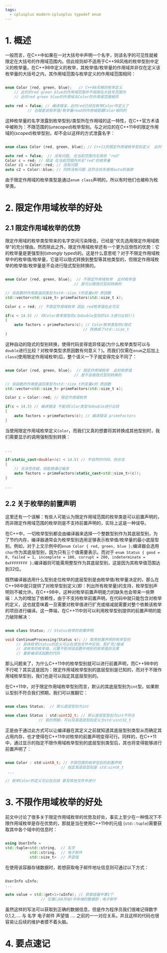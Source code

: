 ```yaml
---
tags:
  - cplusplus modern-cplusplus typedef enum
---
```


# 1. 概述

一般而言，在C++中如果在一对大括号中声明一个名字，则该名字的可见性就被限定在大括号的作用域范围内。但此规则却不适用于C++98风格的枚举型别中定义的枚举量。在C++98中定义的枚举，其枚举值/枚举量的作用域并非仅在定义该枚举量的大括号之内，其作用域范围与枚举定义的作用域范围相同：

``` C++

enum Color {red, green, blue};   // C++98风格的枚举定义
	// 此时的red green blue的作用域范围并不局限在大括号范围内
	// 此时red green blue的作用域与Color的作用域范围相同

auto red = false; // 编译错误，此时red已经在枚举Color中定义了
		  // 也就是说枚举值/枚举量read的作用域是跟Color相同的

```

这种枚举量的名字泄露到枚举型别/类型所在作用域的这一特性，在C++官方术语中被称为：不限范围的(_unscoped_)枚举型别。与之对应的在C++11中的限定作用域的(_scoped_)枚举型别，却不会以这样的方式泄露名字：

``` C++

enum class Color {red, green, blue}; // C++11的限定作用域枚举型别定义  此时 red green blue的作用域被限制在大括号范围之内

auto red = false;  // 没有问题, 在当前范围内无其他 "red"
Color c = red; // 错误 在当前范围内并无"red"的枚举量
Color c1 = Color::red; // 没有问题
auto c2 = Color::blue; // 同样没有问题 还符合优先使用auto的条款

```

由于限定作用域的枚举类型是通过`enum class`声明的，所以有时他们也被称为枚举类。

# 2. 限定作用域枚举的好处

## 2.1 限定作用域枚举的优势

限定作用域的枚举类型带来的名字空间污染降低，已经是"优先选用限定作用域枚举"的充分理由。然而除此之外，限定作用域枚举还有一个更为压倒性的优势：它的枚举量是更强型别(_strongly typed_)的。这是什么意思呢？对于不限定作用域枚举中的枚举值/枚举量，它是可以隐式转换到整型等其他类型的，但限定作用域枚举的枚举值/枚举量是不会进行隐式型别转换的。

``` C++

enum Color {red, green, blue};  // 不限定作用域枚举  此时枚举值
		                       // 是可以做隐式型别转换的

// 该函数的作用是返回类型为std::size_t的变量x的 质因数
std::vector<std::size_t> primeFactors(std::size_t x); 

Color c = red; // 不限定作用域枚举 因此 red枚举值在此可见

if(c < 14.5) // 将Color枚举类型的c与double型别的14.5进行比较(!)
{
	auto factors = primeFactors(c); // Color枚举类型的c隐式
								   // 转换成了std::size_t
}

```

这种自动的隐式的型别转换，使得代码变得诡异怪诞(为什么枚举类型可以与`double`进行比较？对枚举类型求质因数有何意义？)。而我们仅需在`enum`之后加上`class`(使用限定作用域枚举)后，整个语义一下子就变得完全不同了：

``` C++

enum Color {red, green, blue};  // 限定作用域枚举  此时枚举值
		                       // 是不会做隐式型别转换的

// 该函数的作用是返回类型为std::size_t的变量x的 质因数
std::vector<std::size_t> primeFactors(std::size_t x); 

Color c = Color::red; // 限定作用域枚举 

if(c < 14.5) // 编译错误 不能将Color类型与double进行比较
{
	auto factors = primeFactors(c); // 编译错误 primeFactors                   // 不接受Color类型参数 函数参数为std::size_t
}

```

当使用限定作用域枚举定义`Color`，而我们又真的想要将其转换成其他型别时，我们需要显示的调用强制型别转换：

``` C++

...

if(static_cast<double>(c) < 14.5) // 不自然的代码，但合法
{
	// 合法性存疑，但能够通过编译
	auto factors = primeFactors(static_cast<std::size_t>(c));
}

...

```

## 2.2 关于枚举的前置声明

这里还有一个误解：有些人可能认为限定作用域范围的枚举类是可以前置声明的，而非限定作用域范围的枚举则是不支持前置声明的，实际上这是一种误导。

在C++中，一切枚举型别都会由编译器来选择一个整数型别作为其底层型别，为了节约内存，编译器通常会为枚举型别选用足够表示枚举值/枚举量的最小底层型别。例如，对于上文示例中的`enum Color { red, green, blue };`编译器会选用`char`作为其底层型别，因为只有三个值需要表示。而对于 `enum Status { good = 0, failed = 1, incomplete = 100, corrupt = 200, indeterminate = 0xFFFFFFFF };`编译器则可能需用整型作为其底层型别，这是因为其枚举值范围达到32位。

既然编译器选用什么型别走位枚举的底层型别是由枚举值/枚举量决定的，那么在C++98中就只提供了对枚举型别定义(即：列出所有枚举量)的支持，枚举型别声明则不被允许。在C++98中，这种对枚举前置声明能力的缺失也会带来一些弊端：人为的增加了依赖性，由于不支持枚举前置声明，在代码中就只能包含对枚举的定义，这也就意味着一旦需要对枚举值进行扩充或缩减就需要对整个依赖该枚举的项目进行编译。这一弊端，在C++11中则可以利用枚举型别提供的前置声明的能力破除解决：

``` C++

enum class Status; // Status枚举的前置声明

void ContinueProcessing(Status s); // 取用前置声明的枚举型别
     // 具体枚举Status的定义可以在其他文件中实现，若扩充/缩减
     // 该枚举的枚举值，只要不影响该函数中用到的枚举值则无需
     // 重新编译该函数的代码

```

那么问题来了，为什么C++11中的枚举型别就可以进行前置声明，而C++98中的不行呢？其实这是因为：限定作用域枚举型别的底层型别是已知的，而对于不限作用域枚举型别，我们也是可以指定其底层型别的。

在C++11中，对于限定作用域枚举型别而言，默认的其底层型别为`int`型，如果默认型别不符合我们预期，我们可以推翻它：

``` C++

enum class Status;  // 默认底层型别为int

enum class Status : std:uint32_t; // 默认底层型型别为int不符合
			   // 我的预期，可以将其底层型别定义为std:uint32_t

```

正是由于通过此方式可以让编译器在其定义之前就知道其底层型别类型从而确定其占用内存，也才使得在C++11中对枚举的前置声明变得可行。同样的，在C++11中，通过显示的指定不限作用域枚举型别的底层型别类型后，其也将变得能够进行前置声明了：

``` C++

enum Color : std:uint8_t; // 不限范围的枚举型别的前置声明
						 // 指定其底层型别是 std:uint8_t
 ... 

// 枚举Color的定义可以在后续 甚至其他文件中进行

```

# 3. 不限作用域枚举的好处

前文中讨论了很多关于限定作用域枚举的优势及好处，事实上至少在一种情况下不限作用域枚举是存在优势的，那就是当在使用C++11中的元组 (`std::tuple`)需要获取其中各个域中的信息时：

``` C++

using UserInfo = 
std::tuple<std::string,  // 名字
           std::string,  // 电子邮件
           std::size_t>  // 声望值

```

在使用该容器存储数据时，若想获取电子邮件地址信息则可通过以下方式：

``` C++

UserInfo uInfo;
...

auto value = std::get<1>(uInfo); // 获取容器中第1个
                // 位置(从0开始)中存储的数据即：电子邮件

```

虽然这样的写法可以获取到正确的数据信息，但是作为程序员我们很难记得数字 0,1,2,.... 与 名字 电子邮件 声望值 .... 之前的一一对应关系，并且这样的代码也很容易让后续的维护者摸不着头脑。

# 4. 要点速记

